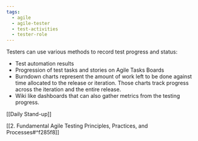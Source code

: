 ```yaml
---
tags:
  - agile
  - agile-tester
  - test-activities
  - tester-role
---
```

Testers can use various methods to record test progress and status:
- Test automation results
- Progression of test tasks and stories on Agile Tasks Boards
- Burndown charts represent the amount of work left to be done against time allocated to the release or iteration. Those charts track progress across the iteration and the entire release.
- Wiki like dashboards that can also gather metrics from the testing progress.

[[Daily Stand-up]] 

[[2. Fundamental Agile Testing Principles, Practices, and Processes#^f285f8]]


